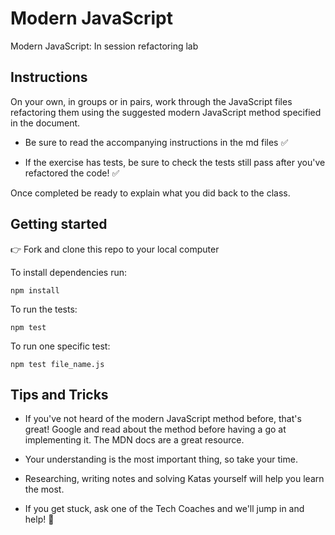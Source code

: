 # Modern JavaScript

Modern JavaScript: In session refactoring lab

## Instructions

On your own, in groups or in pairs, work through the JavaScript files refactoring them using the suggested modern JavaScript method specified in the document.

- Be sure to read the accompanying instructions in the md files ✅

- If the exercise has tests, be sure to check the tests still pass after you've refactored the code! ✅

Once completed be ready to explain what you did back to the class.

## Getting started

👉 Fork and clone this repo to your local computer

To install dependencies run:

```
npm install
```

To run the tests:

```
npm test
```

To run one specific test:

```
npm test file_name.js
```

## Tips and Tricks

- If you've not heard of the modern JavaScript method before, that's great! Google and read about the method before having a go at implementing it. The MDN docs are a great resource.

- Your understanding is the most important thing, so take your time.

- Researching, writing notes and solving Katas yourself will help you learn the most.

- If you get stuck, ask one of the Tech Coaches and we'll jump in and help! 🙌
